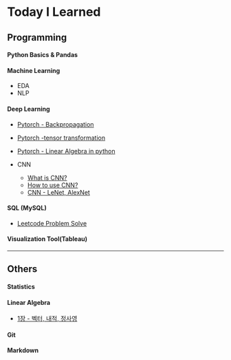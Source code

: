 # Today I Learned



## Programming

#### Python Basics & Pandas

#### Machine Learning

- EDA
- NLP

#### Deep Learning

- [Pytorch - Backpropagation](https://github.com/JHyuk2/TIL/blob/master/Deep%20Learning/Pytorch%20-%20Backpropagation.md)

- [Pytorch -tensor transformation](https://github.com/JHyuk2/TIL/blob/master/Deep%20Learning/Pytorch%20-%20tensor_transformation.md)

- [Pytorch - Linear Algebra in python](https://github.com/JHyuk2/TIL/blob/master/Deep%20Learning/Pytorch%20-%20Linear_Algebra_in_python.md)

- CNN
  - [What is CNN?](https://github.com/JHyuk2/TIL/blob/master/Deep%20Learning/CNN/(1)%20Lecture%2011.%20CNN%20%EC%9D%B4%ED%95%B4%ED%95%98%EA%B8%B0.md)
  - [How to use CNN?](https://github.com/JHyuk2/TIL/blob/master/Deep%20Learning/CNN/(2)%20Lecture%2011.%20CNN%20%EC%9D%B4%EB%A1%A0.md)
  - [CNN - LeNet, AlexNet](https://github.com/JHyuk2/TIL/blob/master/Deep%20Learning/CNN/(4)%20Lecture%2011.%20CNN%20%EC%9D%B4%EB%A1%A0-LeNet%2C%20AlexNet.md)


#### SQL (MySQL)
  - [Leetcode Problem Solve](https://github.com/JHyuk2/TIL/tree/master/SQL/Leetcode)
#### Visualization Tool(Tableau)

---



## Others

#### Statistics

#### Linear Algebra

- [1장 - 벡터, 내적, 정사영](https://github.com/JHyuk2/TIL/blob/39a56969d9c1480189a21e9b41e9727d4bc1fb7a/Linear%20Algebra/1%EC%9E%A5-%EB%B2%A1%ED%84%B0%2C%EB%82%B4%EC%A0%81%2C%EC%A0%95%EC%82%AC%EC%98%81/%EC%84%A0%ED%98%95%EB%8C%80%EC%88%981%EC%9E%A5%20-%20%EB%B2%A1%ED%84%B0%2C%20%EB%82%B4%EC%A0%81%2C%20%EC%A0%95%EC%82%AC%EC%98%81.md)

#### Git

#### Markdown
